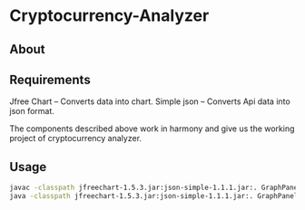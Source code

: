 # Cryptocurrency-Analyzer
## About


## Requirements
Jfree Chart – Converts data into chart.
Simple json – Converts Api data into json format.

The components described above work in harmony and give us the working project of cryptocurrency analyzer.

## Usage

```bash
javac -classpath jfreechart-1.5.3.jar:json-simple-1.1.1.jar:. GraphPanel.java >/dev/null 2>&1
java -classpath jfreechart-1.5.3.jar:json-simple-1.1.1.jar:. GraphPanel

```
